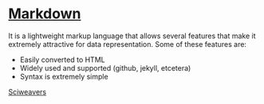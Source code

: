 # [Markdown](https://github.github.com/gfm/)

It is a lightweight markup language that allows several features that make it extremely attractive for data representation. Some of these features are:

* Easily converted to HTML
* Widely used and supported (github, jekyll, etcetera)
* Syntax is extremely simple

[Sciweavers](http://www.sciweavers.org/free-online-latex-equation-editor)
